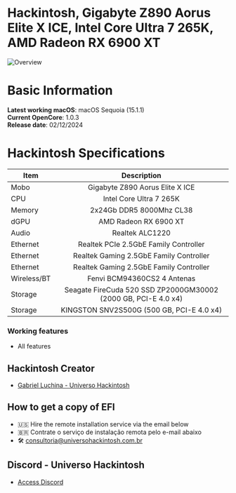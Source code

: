 # Hackintosh, Gigabyte Z890 Aorus Elite X ICE, Intel Core Ultra 7 265K, AMD Radeon RX 6900 XT

![Overview](https://github.com/user-attachments/assets/6888ce7d-38c3-4085-9097-9bf882ed0ad0)

# Basic Information

**Latest working macOS**: macOS Sequoia (15.1.1)
<br>
**Current OpenCore**: 1.0.3
<br>
**Release date**: 02/12/2024

# Hackintosh Specifications
|Item|Description|
|-|:-------:|
|Mobo|Gigabyte Z890 Aorus Elite X ICE|
|CPU|Intel Core Ultra 7 265K|
|Memory|2x24Gb DDR5 8000Mhz CL38|
|dGPU|AMD Radeon RX 6900 XT|
|Audio|Realtek ALC1220|
|Ethernet|Realtek PCIe 2.5GbE Family Controller|
|Ethernet|Realtek Gaming 2.5GbE Family Controller|
|Ethernet|Realtek Gaming 2.5GbE Family Controller|
|Wireless/BT|Fenvi BCM94360CS2 4 Antenas|
|Storage|Seagate FireCuda 520 SSD ZP2000GM30002 (2000 GB, PCI-E 4.0 x4)|
|Storage|KINGSTON SNV2S500G (500 GB, PCI-E 4.0 x4)|

### Working features
- All features

## Hackintosh Creator
- [Gabriel Luchina - Universo Hackintosh](https://luchina.com.br)

## How to get a copy of EFI
- 🇺🇸 Hire the remote installation service via the email below
- 🇧🇷 Contrate o serviço de instalação remota pelo e-mail abaixo
- 🛠️ [consultoria@universohackintosh.com.br](mailto:consultoria@universohackintosh.com.br)

## Discord - Universo Hackintosh
- [Access Discord](https://discord.universohackintosh.com.br)
